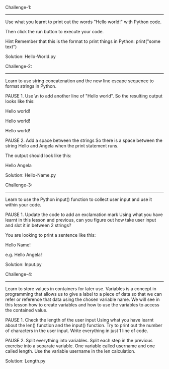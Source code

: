 Challenge-1:
******************
Use what you learnt to print out the words "Hello world!" with Python code.

Then click the run button to execute your code.

 Hint 
Remember that this is the format to print things in Python: print("some text")

Solution: Hello-World.py




Challenge-2:
*********************
Learn to use string concatenation and the new line escape sequence to format strings in Python.

PAUSE 1. Use \n to add another line of "Hello world".
So the resulting output looks like this:

Hello world!

Hello world!

Hello world!

PAUSE 2. Add a space between the strings
So there is a space between the string Hello and Angela when the print statement runs.

The output should look like this:

Hello Angela

Solution: Hello-Name.py


Challenge-3:
********************

Learn to use the Python input() function to collect user input and use it within your code.

PAUSE 1. Update the code to add an exclamation mark Using what you have learnt in this lesson and previous, can you figure out how take user input and slot it in between 2 strings?

You are looking to print a sentence like this:

Hello Name!

e.g. Hello Angela!

Solution: Input.py


Challenge-4:
*************************

Learn to store values in containers for later use. Variables is a concept in programming that allows us to give a label to a piece of data so that we can refer or reference that data using the chosen variable name. We will see in this lesson how to create variables and how to use the variables to access the contained value.

PAUSE 1. Check the length of the user input
Using what you have learnt about the len() function and the input() function. Try to print out the number of characters in the user input. Write everything in just 1 line of code.

PAUSE 2. Split everything into variables.
Split each step in the previous exercise into a separate variable. One variable called username and one called length. Use the variable username in the len calculation.

Solution: Length.py